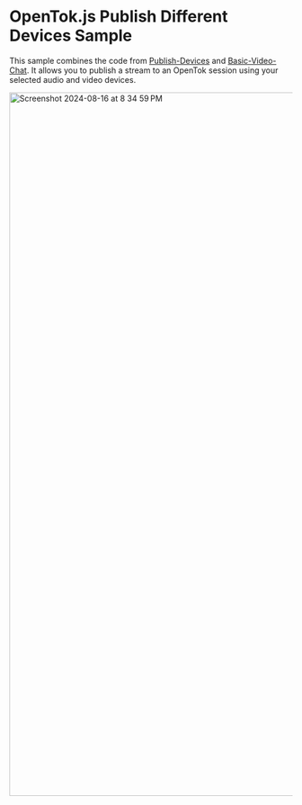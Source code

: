 OpenTok.js Publish Different Devices Sample
===========================

This sample combines the code from [Publish-Devices](https://github.com/opentok/opentok-web-samples/tree/main/Publish-Devices) and [Basic-Video-Chat](https://github.com/opentok/opentok-web-samples/tree/main/Basic%20Video%20Chat).
It allows you to publish a stream to an OpenTok session using your selected audio and video devices.

<img width="1250" alt="Screenshot 2024-08-16 at 8 34 59 PM" src="https://github.com/user-attachments/assets/349e150f-64c6-4ce3-bc6c-1385bb02a63a">
